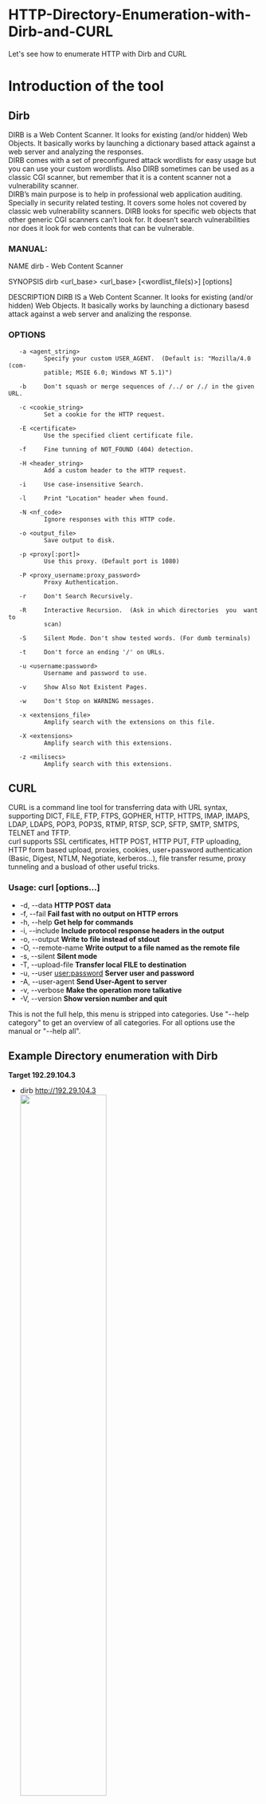 # HTTP-Directory-Enumeration-with-Dirb-and-CURL
Let's see how to enumerate HTTP with Dirb and CURL
# Introduction of the tool
## Dirb
DIRB is a Web Content Scanner. It looks for existing (and/or hidden) Web Objects. It basically works by launching a dictionary based attack against a web server and analyzing the responses. <br>
DIRB comes with a set of preconfigured attack wordlists for easy usage but you can use your custom wordlists. Also DIRB sometimes can be used as a classic CGI scanner, but remember that it is a content scanner not a vulnerability scanner.<br>
DIRB’s main purpose is to help in professional web application auditing. Specially in security related testing. It covers some holes not covered by classic web vulnerability scanners. DIRB looks for specific web objects that other generic CGI scanners can’t look for. It doesn’t search vulnerabilities nor does it look for web contents that can be vulnerable.

### MANUAL:
NAME
       dirb - Web Content Scanner

SYNOPSIS
       dirb <url_base> <url_base> [<wordlist_file(s)>] [options]

DESCRIPTION
       DIRB  IS  a  Web Content Scanner. It looks for existing (and/or hidden)
       Web Objects. It basically works by launching a dictionary basesd attack
       against a web server and analizing the response.

### OPTIONS
       -a <agent_string>
              Specify your custom USER_AGENT.  (Default is: "Mozilla/4.0 (com-
              patible; MSIE 6.0; Windows NT 5.1)")

       -b     Don't squash or merge sequences of /../ or /./ in the given URL.

       -c <cookie_string>
              Set a cookie for the HTTP request.

       -E <certificate>
              Use the specified client certificate file.

       -f     Fine tunning of NOT_FOUND (404) detection.

       -H <header_string>
              Add a custom header to the HTTP request.

       -i     Use case-insensitive Search.

       -l     Print "Location" header when found.

       -N <nf_code>
              Ignore responses with this HTTP code.

       -o <output_file>
              Save output to disk.

       -p <proxy[:port]>
              Use this proxy. (Default port is 1080)

       -P <proxy_username:proxy_password>
              Proxy Authentication.

       -r     Don't Search Recursively.

       -R     Interactive Recursion.  (Ask in which directories  you  want  to
              scan)

       -S     Silent Mode. Don't show tested words. (For dumb terminals)

       -t     Don't force an ending '/' on URLs.

       -u <username:password>
              Username and password to use.

       -v     Show Also Not Existent Pages.

       -w     Don't Stop on WARNING messages.

       -x <extensions_file>
              Amplify search with the extensions on this file.

       -X <extensions>
              Amplify search with this extensions.

       -z <milisecs>
              Amplify search with this extensions.

## CURL
CURL is a command line tool for transferring data with URL syntax, supporting DICT, FILE, FTP, FTPS, GOPHER, HTTP, HTTPS, IMAP, IMAPS, LDAP, LDAPS, POP3, POP3S, RTMP, RTSP, SCP, SFTP, SMTP, SMTPS, TELNET and TFTP.<br>
curl supports SSL certificates, HTTP POST, HTTP PUT, FTP uploading, HTTP form based upload, proxies, cookies, user+password authentication (Basic, Digest, NTLM, Negotiate, kerberos…), file transfer resume, proxy tunneling and a busload of other useful tricks.

### Usage: curl [options...] <url>
  - -d, --data <data>          **HTTP POST data**
  - -f, --fail                 **Fail fast with no output on HTTP errors**
  - -h, --help <category>      **Get help for commands**
  - -i, --include              **Include protocol response headers in the output**
  - -o, --output <file>        **Write to file instead of stdout**
  - -O, --remote-name          **Write output to a file named as the remote file**
  - -s, --silent               **Silent mode**
  - -T, --upload-file <file>   **Transfer local FILE to destination**
  - -u, --user <user:password> **Server user and password**
  - -A, --user-agent <name>    **Send User-Agent <name> to server**
  - -v, --verbose              **Make the operation more talkative**
  - -V, --version              **Show version number and quit**

This is not the full help, this menu is stripped into categories.
Use "--help category" to get an overview of all categories.
For all options use the manual or "--help all".


## Example Directory enumeration with Dirb <br>
**Target 192.29.104.3**
 - dirb http://192.29.104.3<br>
<img src="dirb.png" width=60% height="auto"><br><br>



## Example Directory enumeration with curl <br>
**Target 192.29.104.3**
### curl requests on 192.29.104.3
 - curl -X GET 192.29.104.3 **(GET REQUEST)** <br>
<img src="get.png" width=60% height="auto"><br><br> 
 - curl -I 192.29.104.3 **(HEAD REQUEST)** <br>
<img src="head.png" width=60% height="auto"><br><br>
 - curl -X OPTIONS 192.29.104.3 -v **(OPTIONS REQUEST)** <br>
<img src="option.png" width=70% height="auto"><br><br>
 - curl -X POST 192.29.104.3 **(POST REQUEST)** <br>
<img src="post.png" width=60% height="auto"><br><br>
 - curl -X PUT 192.29.104.3 **(PUT REQUEST)** <br>
<img src="put.png" width=60% height="auto"><br><br>
### curl requests on 192.29.104.3/login.php
 - curl -X OPTIONS 192.29.104.3/login.php **(OPTIONS REQUEST ON LOGIN.PHP)** <br>
<img src="optionslogin.png" width=60% height="auto"><br><br>
 - curl -X POST 192.29.104.3/login.php **(POST REQUEST ON LOGIN.PHP)** <br>
<img src="login1.png" width=60% height="auto"><br><br>
 - curl -X POST 192.29.104.3/login.php -d "name=john&password=password" -v **(POST REQUEST ON LOGIN.PHP WITH CREDENTIALS)** <br>
<img src="login2.png" width=60% height="auto"><br><br>
### curl requests on 192.29.104.3/post.php
 - curl -X OPTIONS 192.29.104.3/post.php **(OPTIONS REQUEST ON POST.PHP)** <br>
<img src="optionspost.png" width=60% height="auto"><br><br>
### curl requests on 192.29.104.3/uploads/
 - curl -X OPTIONS 192.29.104.3/uploads/ -v **(OPTIONS REQUEST ON UPLOADS DIRECTORY)** <br>
<img src="options.png" width=60% height="auto"><br><br>

**Creation a txt file and upload it to the directory /uploads/**
 - echo "Hello World" > hello.txt **(CREATION A RANDOM TXT)** <br>
 - curl 192.29.104.3/uploads/ --upload-file hello.txt **(UPLOAD REQUEST ON THE DIRECTORY UPLOADS)** <br>
<img src="upload.png" width=50% height="auto"><br><br>
 - curl -X DELETE 192.29.104.3/uploads/hello.txt **(DELETE REQUEST ON THE DIRECTORY UPLOADS OF THE FILE hello.txt)** <br>
<img src="delete.png" width=45% height="auto"><br><br> 

### Summary:
Use dirb to find the directory hidden and not with a dictionary. Then use curl (options request) to enumerate the methods allowed, and use the allowed methods to enumerate, enumerate and enumerate... or maybe to upload a reverse shell or any desired operation allowed.

#Author
<b>Xiao Li Savio Feng</b>
